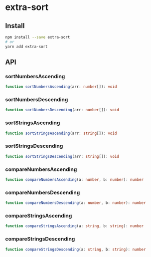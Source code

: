 # extra-sort
## Install
```sh
npm install --save extra-sort
# or
yarn add extra-sort
```

## API
### sortNumbersAscending
```ts
function sortNumbersAscending(arr: number[]): void
```

### sortNumbersDescending
```ts
function sortNumbersDescending(arr: number[]): void
```

### sortStringsAscending
```ts
function sortStringsAscending(arr: string[]): void
```

### sortStringsDescending
```ts
function sortStringsDescending(arr: string[]): void
```

### compareNumbersAscending
```ts
function compareNumbersAscending(a: number, b: number): number
```

### compareNumbersDescending
```ts
function compareNumbersDescending(a: number, b: number): number
```

### compareStringsAscending
```ts
function compareStringsAscending(a: string, b: string): number
```

### compareStringsDescending
```ts
function compareStringsDescending(a: string, b: string): number
```
